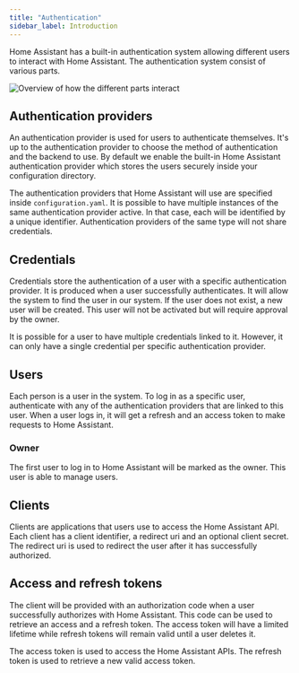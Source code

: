 ```yaml
---
title: "Authentication"
sidebar_label: Introduction
---
```


Home Assistant has a built-in authentication system allowing different users to interact with Home Assistant. The authentication system consist of various parts.

![Overview of how the different parts interact](/img/en/auth/architecture.png)

## Authentication providers

An authentication provider is used for users to authenticate themselves. It's up to the authentication provider to choose the method of authentication and the backend to use. By default we enable the built-in Home Assistant authentication provider which stores the users securely inside your configuration directory.

The authentication providers that Home Assistant will use are specified inside `configuration.yaml`. It is possible to have multiple instances of the same authentication provider active. In that case, each will be identified by a unique identifier. Authentication providers of the same type will not share credentials.

## Credentials

Credentials store the authentication of a user with a specific authentication provider. It is produced when a user successfully authenticates. It will allow the system to find the user in our system. If the user does not exist, a new user will be created. This user will not be activated but will require approval by the owner.

It is possible for a user to have multiple credentials linked to it. However, it can only have a single credential per specific authentication provider.

## Users

Each person is a user in the system. To log in as a specific user, authenticate with any of the authentication providers that are linked to this user. When a user logs in, it will get a refresh and an access token to make requests to Home Assistant.

### Owner

The first user to log in to Home Assistant will be marked as the owner. This user is able to manage users.

## Clients

Clients are applications that users use to access the Home Assistant API. Each client has a client identifier, a redirect uri and an optional client secret. The redirect uri is used to redirect the user after it has successfully authorized.

## Access and refresh tokens

The client will be provided with an authorization code when a user successfully authorizes with Home Assistant. This code can be used to retrieve an access and a refresh token. The access token will have a limited lifetime while refresh tokens will remain valid until a user deletes it.

The access token is used to access the Home Assistant APIs. The refresh token is used to retrieve a new valid access token.
